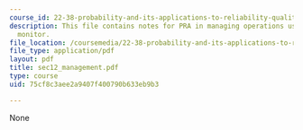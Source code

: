 ```yaml
---
course_id: 22-38-probability-and-its-applications-to-reliability-quality-control-and-risk-assessment-fall-2005
description: This file contains notes for PRA in managing operations using a risk
  monitor.
file_location: /coursemedia/22-38-probability-and-its-applications-to-reliability-quality-control-and-risk-assessment-fall-2005/75cf8c3aee2a9407f400790b633eb9b3_sec12_management.pdf
file_type: application/pdf
layout: pdf
title: sec12_management.pdf
type: course
uid: 75cf8c3aee2a9407f400790b633eb9b3

---
```

None